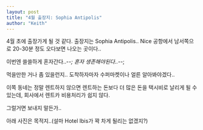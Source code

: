 ```yaml
---
layout: post
title: "4월 출장지: Sophia Antipolis"
author: "Keith"
---
```



4월 초에 출장가게 될 것 같다. 출장지는 Sophia Antipolis..
Nice 공항에서 남서쪽으로 20-30분 정도 오다보면 나오는 곳이다..

이번엔 쓸쓸하게 혼자간다..-_-; 혼자 생존해야된다..-_-;
 
먹을만한 거나 좀 있을런지..
도착하자마자 수퍼마켓이나 얼른 알아봐야겠다..

 
이쪽 동네는 정말 렌트하지 않으면 렌트하는 돈보다 더 많은 돈을 택시비로 날리게 될 수 있는데, 회사에서 렌트카 비용처리가 쉽지 않다. 
 
그럴거면 보내지 말든가..

 아래 사진은 목적지..(설마 Hotel Ibis가 꽉 차게 될리는 없겠지?)






